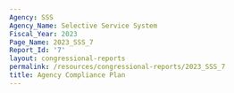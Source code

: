 ```yaml
---
Agency: SSS
Agency_Name: Selective Service System
Fiscal_Year: 2023
Page_Name: 2023_SSS_7
Report_Id: '7'
layout: congressional-reports
permalink: /resources/congressional-reports/2023_SSS_7
title: Agency Compliance Plan
---
```

